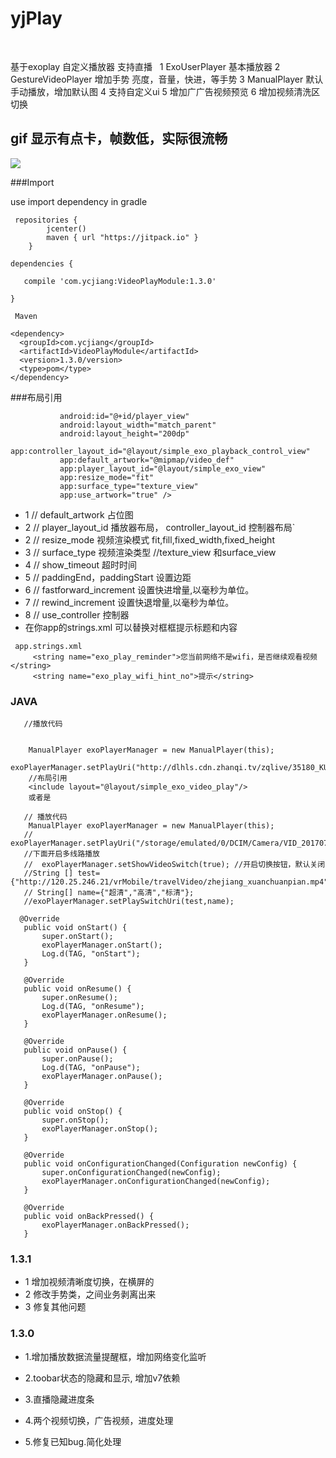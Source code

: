 # yjPlay
 
 
 基于exoplay 自定义播放器 支持直播
  
 1 ExoUserPlayer  基本播放器
 2 GestureVideoPlayer   增加手势  亮度，音量，快进，等手势
 3 ManualPlayer  默认手动播放，增加默认图
 4 支持自定义ui
 5 增加广广告视频预览
 6 增加视频清洗区切换

 ## gif 显示有点卡，帧数低，实际很流畅

 ![](sss.gif)

 ###Import

 use     import dependency in gradle
 
```
 repositories {
        jcenter()
        maven { url "https://jitpack.io" }
    }
    
dependencies {

   compile 'com.ycjiang:VideoPlayModule:1.3.0'

}

 Maven

<dependency>
  <groupId>com.ycjiang</groupId>
  <artifactId>VideoPlayModule</artifactId>
  <version>1.3.0/version>
  <type>pom</type>
</dependency>

```


 ###布局引用
 ```<com.google.android.exoplayer2.ui.SimpleExoPlayerView
            android:id="@+id/player_view"
            android:layout_width="match_parent"
            android:layout_height="200dp"
            app:controller_layout_id="@layout/simple_exo_playback_control_view"
            app:default_artwork="@mipmap/video_def"
            app:player_layout_id="@layout/simple_exo_view"
            app:resize_mode="fit"
            app:surface_type="texture_view"
            app:use_artwork="true" />

```
 * 1     //   default_artwork  占位图
 * 2     //   player_layout_id  播放器布局， controller_layout_id  控制器布局`
 * 2     //   resize_mode  视频渲染模式 fit,fill,fixed_width,fixed_height
 * 3     //  surface_type 视频渲染类型 //texture_view 和surface_view
 * 4     //  show_timeout  超时时间
 * 5     //  paddingEnd，paddingStart 设置边距
 * 6     //  fastforward_increment  设置快进增量,以毫秒为单位。
 * 7     //  rewind_increment  设置快退增量,以毫秒为单位。
 * 8     //  use_controller   控制器
 * 在你app的strings.xml  可以替换对框框提示标题和内容
```
 app.strings.xml
     <string name="exo_play_reminder">您当前网络不是wifi，是否继续观看视频</string>
     <string name="exo_play_wifi_hint_no">提示</string>
 ```
 ###  JAVA
 ```
    //播放代码


     ManualPlayer exoPlayerManager = new ManualPlayer(this);
      exoPlayerManager.setPlayUri("http://dlhls.cdn.zhanqi.tv/zqlive/35180_KUDhx.m3u8");
     //布局引用
     <include layout="@layout/simple_exo_video_play"/>
     或者是

    // 播放代码
     ManualPlayer exoPlayerManager = new ManualPlayer(this);
    // exoPlayerManager.setPlayUri("/storage/emulated/0/DCIM/Camera/VID_20170717_011150.mp4");
    //下面开启多线路播放
    //  exoPlayerManager.setShowVideoSwitch(true); //开启切换按钮，默认关闭
    //String [] test={"http://120.25.246.21/vrMobile/travelVideo/zhejiang_xuanchuanpian.mp4","http://120.25.246.21/vrMobile/travelVideo/zhejiang_xuanchuanpian.mp4","http://120.25.246.21/vrMobile/travelVideo/zhejiang_xuanchuanpian.mp4"};
    // String[] name={"超清","高清","标清"};
    //exoPlayerManager.setPlaySwitchUri(test,name);
 ```
 ```
   @Override
    public void onStart() {
        super.onStart();
        exoPlayerManager.onStart();
        Log.d(TAG, "onStart");
    }

    @Override
    public void onResume() {
        super.onResume();
        Log.d(TAG, "onResume");
        exoPlayerManager.onResume();
    }

    @Override
    public void onPause() {
        super.onPause();
        Log.d(TAG, "onPause");
        exoPlayerManager.onPause();
    }

    @Override
    public void onStop() {
        super.onStop();
        exoPlayerManager.onStop();
    }

    @Override
    public void onConfigurationChanged(Configuration newConfig) {
        super.onConfigurationChanged(newConfig);
        exoPlayerManager.onConfigurationChanged(newConfig);
    }

    @Override
    public void onBackPressed() {
        exoPlayerManager.onBackPressed();
    }
 ```
 ### 1.3.1
 * 1 增加视频清晰度切换，在横屏的
 * 2 修改手势类，之间业务剥离出来
 * 3  修复其他问题

 ### 1.3.0
 * 1.增加播放数据流量提醒框，增加网络变化监听

 * 2.toobar状态的隐藏和显示,  增加v7依赖

 * 3.直播隐藏进度条

 * 4.两个视频切换，广告视频，进度处理

 * 5.修复已知bug.简化处理


